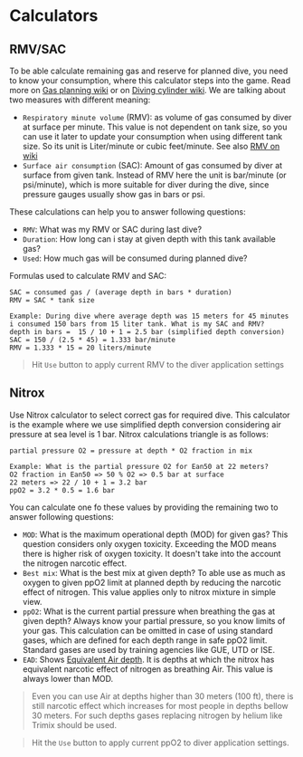 # Calculators

## RMV/SAC

To be able calculate remaining gas and reserve for planned dive, you need to know your consumption, where this calculator steps into the game. Read more on [Gas planning wiki](https://en.wikipedia.org/wiki/Scuba_gas_planning) or on [Diving cylinder wiki](https://en.wikipedia.org/wiki/Diving_cylinder). We are talking about two measures with different meaning:

* `Respiratory minute volume` (RMV): as volume of gas consumed by diver at surface per minute. This value is not dependent on tank size, so you can use it later to update your consumption when using different tank size. So its unit is Liter/minute or cubic feet/minute. See also [RMV on wiki](https://en.wikipedia.org/wiki/Minute_ventilation)
* `Surface air consumption` (SAC): Amount of gas consumed by diver at surface from given tank. Instead of RMV here the unit is bar/minute (or psi/minute), which is more suitable for diver during the dive, since pressure gauges usually show gas in bars or psi.

These calculations can help you to answer following questions:

* `RMV`: What was my RMV or SAC during last dive?
* `Duration`: How long can i stay at given depth with this tank available gas?
* `Used`: How much gas will be consumed during planned dive?

Formulas used to calculate RMV and SAC:

```text
SAC = consumed gas / (average depth in bars * duration)
RMV = SAC * tank size

Example: During dive where average depth was 15 meters for 45 minutes i consumed 150 bars from 15 liter tank. What is my SAC and RMV?
depth in bars =  15 / 10 + 1 = 2.5 bar (simplified depth conversion)
SAC = 150 / (2.5 * 45) = 1.333 bar/minute
RMV = 1.333 * 15 = 20 liters/minute
```

> Hit `Use` button to apply current RMV to the diver application settings

## Nitrox

Use Nitrox calculator to select correct gas for required dive. This calculator is the example where we use simplified depth conversion considering air pressure at sea level is 1 bar. Nitrox calculations triangle is as follows:

```text
partial pressure O2 = pressure at depth * O2 fraction in mix

Example: What is the partial pressure O2 for Ean50 at 22 meters?
O2 fraction in Ean50 => 50 % O2 => 0.5 bar at surface
22 meters => 22 / 10 + 1 = 3.2 bar
ppO2 = 3.2 * 0.5 = 1.6 bar
```

You can calculate one fo these values by providing the remaining two to answer following questions:

* `MOD`: What is the maximum operational depth (MOD) for given gas? This question considers only oxygen toxicity. Exceeding the MOD means there is higher risk of oxygen toxicity. It doesn't take into the account the nitrogen narcotic effect.
* `Best mix`: What is the best mix at given depth? To able use as much as oxygen to given ppO2 limit at planned depth by reducing the narcotic effect of nitrogen. This value applies only to nitrox mixture in simple view.
* `ppO2`: What is the current partial pressure when breathing the gas at given depth? Always know your partial pressure, so you know limits of your gas. This calculation can be omitted in case of using standard gases, which are defined for each depth range in safe ppO2 limit. Standard gases are used by training agencies like GUE, UTD or ISE.
* `EAD`: Shows [Equivalent Air depth](https://en.wikipedia.org/wiki/Equivalent_air_depth). It is depths at which the nitrox has equivalent narcotic effect of nitrogen as breathing Air. This value is always lower than MOD.

> Even you can use Air at depths higher than 30 meters (100 ft), there is still narcotic effect which increases for most people in depths bellow 30 meters. For such depths gases replacing nitrogen by helium like Trimix should be used.

> Hit the `Use` button to apply current ppO2 to diver application settings.
